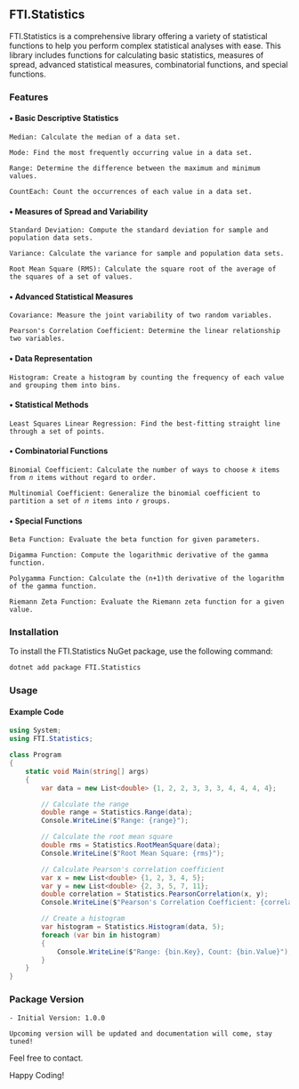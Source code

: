 ## FTI.Statistics
FTI.Statistics is a comprehensive library offering a variety of statistical functions to help you perform complex statistical analyses with ease. This library includes functions for calculating basic statistics, measures of spread, advanced statistical measures, combinatorial functions, and special functions.


### Features

#### • Basic Descriptive Statistics

    Median: Calculate the median of a data set.

    Mode: Find the most frequently occurring value in a data set.

    Range: Determine the difference between the maximum and minimum values.

    CountEach: Count the occurrences of each value in a data set.


#### • Measures of Spread and Variability

    Standard Deviation: Compute the standard deviation for sample and population data sets.

    Variance: Calculate the variance for sample and population data sets.

    Root Mean Square (RMS): Calculate the square root of the average of the squares of a set of values. 


#### • Advanced Statistical Measures
    Covariance: Measure the joint variability of two random variables.

    Pearson's Correlation Coefficient: Determine the linear relationship two variables.


#### • Data Representation
    Histogram: Create a histogram by counting the frequency of each value and grouping them into bins.


#### • Statistical Methods
    Least Squares Linear Regression: Find the best-fitting straight line through a set of points.


#### • Combinatorial Functions
    
    Binomial Coefficient: Calculate the number of ways to choose 𝑘 items from 𝑛 items without regard to order.

    Multinomial Coefficient: Generalize the binomial coefficient to partition a set of 𝑛 items into 𝑟 groups.


#### • Special Functions
    Beta Function: Evaluate the beta function for given parameters.

    Digamma Function: Compute the logarithmic derivative of the gamma function.

    Polygamma Function: Calculate the (n+1)th derivative of the logarithm of the gamma function.

    Riemann Zeta Function: Evaluate the Riemann zeta function for a given value.



### Installation

To install the FTI.Statistics NuGet package, use the following command:

```Bash
dotnet add package FTI.Statistics
```


### Usage

#### Example Code

```csharp
using System;
using FTI.Statistics;

class Program
{
    static void Main(string[] args)
    {
        var data = new List<double> {1, 2, 2, 3, 3, 3, 4, 4, 4, 4};

        // Calculate the range
        double range = Statistics.Range(data);
        Console.WriteLine($"Range: {range}");

        // Calculate the root mean square
        double rms = Statistics.RootMeanSquare(data);
        Console.WriteLine($"Root Mean Square: {rms}");

        // Calculate Pearson's correlation coefficient
        var x = new List<double> {1, 2, 3, 4, 5};
        var y = new List<double> {2, 3, 5, 7, 11};
        double correlation = Statistics.PearsonCorrelation(x, y);
        Console.WriteLine($"Pearson's Correlation Coefficient: {correlation}");

        // Create a histogram
        var histogram = Statistics.Histogram(data, 5);
        foreach (var bin in histogram)
        {
            Console.WriteLine($"Range: {bin.Key}, Count: {bin.Value}");
        }
    }
}
```


### Package Version
    - Initial Version: 1.0.0

    Upcoming version will be updated and documentation will come, stay tuned!


Feel free to contact.


Happy Coding!